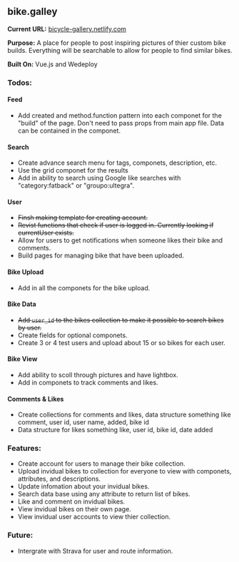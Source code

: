 ## bike.galley

**Current URL:** [bicycle-gallery.netlify.com](https://bicycle-gallery.netlify.com)

**Purpose:** A place for people to post inspiring pictures of thier custom bike builds. Everything will be searchable to allow for people to find similar bikes.

**Built On:** Vue.js and Wedeploy

### Todos:

#### Feed
- Add created and method.function pattern into each componet for the "build" of the page. Don't need to pass props from main app file. Data can be contained in the componet.

#### Search
- Create advance search menu for tags, componets, description, etc.
- Use the grid componet for the results
- Add in ability to search using Google like searches with "category:fatback" or "groupo:ultegra".

#### User
- ~~Finsh making template for creating account.~~
- ~~Revist functions that check if user is logged in. Currently looking if currentUser exists.~~
- Allow for users to get notifications when someone likes their bike and comments.
- Build pages for managing bike that have been uploaded.

#### Bike Upload
- Add in all the componets for the bike upload.

#### Bike Data
- ~~Add `user_id` to the bikes collection to make it possible to search bikes by user.~~
- Create fields for optional componets.
- Create 3 or 4 test users and upload about 15 or so bikes for each user.

#### Bike View
- Add ability to scoll through pictures and have lightbox.
- Add in componets to track comments and likes.

#### Comments & Likes
- Create collections for comments and likes, data structure something like comment, user id, user name, added, bike id
- Data structure for likes something like, user id, bike id, date added

### Features:
- Create account for users to manage their bike collection.
- Upload invidual bikes to collection for everyone to view with componets, attributes, and descriptions.
- Update infomation about your invidual bikes. 
- Search data base using any attribute to return list of bikes.
- Like and comment on invidual bikes.
- View invidual bikes on their own page.
- View invidual user accounts to view thier collection.



### Future:
- Intergrate with Strava for user and route information.


